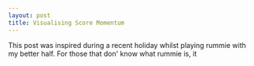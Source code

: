 ```yaml
---
layout: post
title: Visualising Score Momentum
---
```

This post was inspired during a recent holiday whilst playing rummie with my better half. For those that don' know what rummie is, it 
